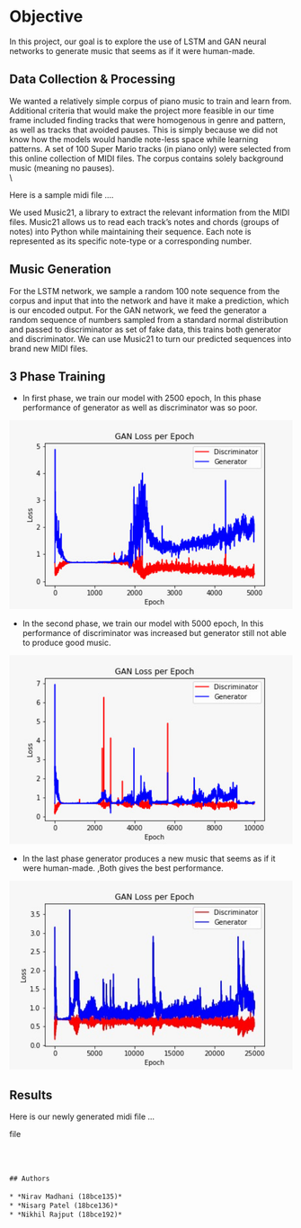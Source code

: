 # Objective
 In this project, our goal is to explore the use of LSTM and GAN neural networks to generate music that seems as if it were human-made.

## Data Collection & Processing

  We wanted a relatively simple corpus of piano music to train and learn from. Additional criteria that would make the project more feasible in our time frame included finding tracks that were homogenous in genre and pattern, as well as tracks that avoided pauses. This is simply because we did not know how the models would handle note-less space while learning patterns. A set of 100 Super Mario tracks (in piano only) were selected from this online collection of MIDI files. The corpus contains solely background music (meaning no pauses).\
\

Here is a sample midi file ....




We used Music21, a library to extract the relevant information from the MIDI files. Music21 allows us to read each track’s notes and chords (groups of notes) into Python while maintaining their sequence. Each note is represented as its specific note-type or a corresponding number.


## Music Generation

For the LSTM network, we sample a random 100 note sequence from the corpus and input that into the network and have it make a prediction, which is our encoded output. For the GAN network, we feed the generator a random sequence of numbers sampled from a standard normal distribution and passed to discriminator as set of fake data, this trains both generator and discriminator. We can use Music21 to turn our predicted sequences into brand new MIDI files.




## 3 Phase Training

* In first phase, we train our model with 2500 epoch, In this phase performance of generator as well as discriminator was so poor.


<p align="center">
    <img src="5K.jpeg" width="640"\>
</p>


* In the second phase, we train our model with 5000 epoch, In this performance of discriminator was increased but generator still not able to produce good music.

<p align="center">
    <img src="10K.jpeg" width="640"\>
</p>


* In the last phase generator produces a new music that seems as if it were human-made.
 ,Both gives the best performance.


 <p align="center">
     <img src="25K.jpeg" width="640"\>
 </p>

## Results

Here is our newly generated midi file ...

file
```



## Authors

* *Nirav Madhani (18bce135)*
* *Nisarg Patel (18bce136)*
* *Nikhil Rajput (18bce192)*
